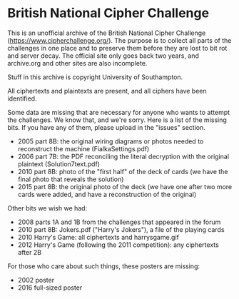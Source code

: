 # British National Cipher Challenge

This is an unofficial archive of the British National Cipher Challenge
(https://www.cipherchallenge.org/). The purpose is to collect all parts
of the challenges in one place and to preserve them before they are lost
to bit rot and server decay. The official site only goes back two years, and
archive.org and other sites are also incomplete.

Stuff in this archive is copyright University of Southampton.

All ciphertexts and plaintexts are present, and all ciphers have been identified.

Some data are missing that are necessary for anyone who wants to attempt the
challenges. We know that, and we're sorry. Here is a list of the missing bits.
If you have any of them, please upload in the "issues" section.

- 2005 part 8B: the original wiring diagrams or photos needed to reconstruct the machine
                (FialkaSettings.pdf)
- 2006 part 7B: the PDF reconciling the literal decryption with the original plaintext
                (Solution7text.pdf)
- 2010 part 8B: photo of the "first half" of the deck of cards (we have the final photo
                that reveals the solution)
- 2015 part 8B: the original photo of the deck (we have one after two more cards were added,
                and have a reconstruction of the original)

Other bits we wish we had:

- 2008 parts 1A and 1B from the challenges that appeared in the forum
- 2010 part 8B: Jokers.pdf ("Harry's Jokers"), a file of the playing cards
- 2010 Harry's Game: all ciphertexts and harrysgame.gif
- 2012 Harry's Game (following the 2011 competition): any ciphertexts after 2B

For those who care about such things, these posters are missing:

- 2002 poster
- 2016 full-sized poster
